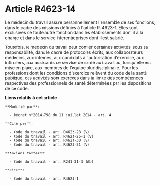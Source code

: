 # Article R4623-14

Le médecin du travail assure personnellement l'ensemble de ses fonctions, dans le cadre des missions définies à l'article R.
4623-1. Elles sont exclusives de toute autre fonction dans les établissements dont il a la charge et dans le service
interentreprises dont il est salarié. 

Toutefois, le médecin du travail peut confier certaines activités, sous sa responsabilité, dans le cadre de protocoles
écrits, aux collaborateurs médecins, aux internes, aux candidats à l'autorisation d'exercice, aux infirmiers, aux assistants
de service de santé au travail ou, lorsqu'elle est mise en place, aux membres de l'équipe pluridisciplinaire. Pour les
professions dont les conditions d'exercice relèvent du code de la santé publique, ces activités sont exercées dans la limite
des compétences respectives des professionnels de santé déterminées par les dispositions de ce code.

**Liens relatifs à cet article**

	**Modifié par**:

	  - Décret n°2014-798 du 11 juillet 2014 - art. 4

	**Cité par**:

	  - Code du travail - art. D4622-28 (V)
	  - Code du travail - art. R4623-25-1 (V)
	  - Code du travail - art. R4623-30 (V)
	  - Code du travail - art. R4623-31 (V)

	**Anciens textes**:

	  - Code du travail - art. R241-31-3 (Ab)

	**Cite**:

	  - Code du travail - art. R4623-1
